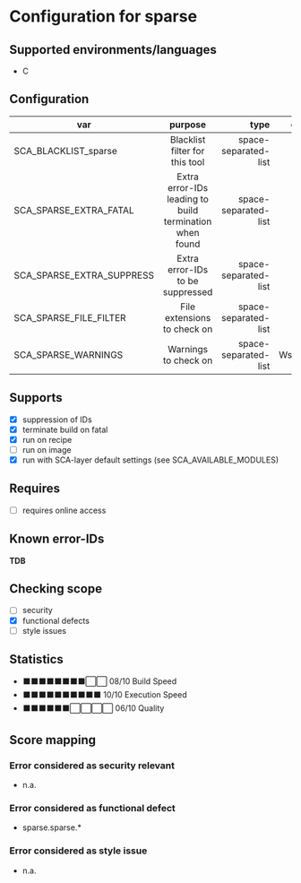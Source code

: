 # Configuration for sparse

## Supported environments/languages

* C

## Configuration

| var | purpose | type | default |
| ------------- |:-------------:| -----:| -----:
| SCA_BLACKLIST_sparse | Blacklist filter for this tool | space-separated-list | ""
| SCA_SPARSE_EXTRA_FATAL | Extra error-IDs leading to build termination when found | space-separated-list | "":
| SCA_SPARSE_EXTRA_SUPPRESS | Extra error-IDs to be suppressed | space-separated-list | ""
| SCA_SPARSE_FILE_FILTER | File extensions to check on | space-separated-list | ".c"
| SCA_SPARSE_WARNINGS | Warnings to check on | space-separated-list | "-Wsparse-all"

## Supports

* [x] suppression of IDs
* [x] terminate build on fatal
* [x] run on recipe
* [ ] run on image
* [x] run with SCA-layer default settings (see SCA_AVAILABLE_MODULES)

## Requires

* [ ] requires online access

## Known error-IDs

__TDB__

## Checking scope

* [ ] security
* [x] functional defects
* [ ] style issues

## Statistics

* ⬛⬛⬛⬛⬛⬛⬛⬛⬜⬜ 08/10 Build Speed
* ⬛⬛⬛⬛⬛⬛⬛⬛⬛⬛ 10/10 Execution Speed
* ⬛⬛⬛⬛⬛⬛⬜⬜⬜⬜ 06/10 Quality

## Score mapping

### Error considered as security relevant

* n.a.

### Error considered as functional defect

* sparse.sparse.*

### Error considered as style issue

* n.a.

